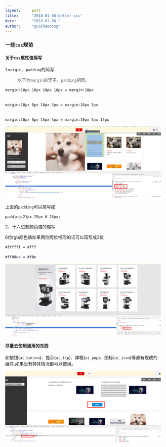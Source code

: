 ```yaml
---
layout:     post
title:      "2018-01-08-better-css"
date:       "2018-01-08 "
author:     "guozhaodong"
---
```


### 一些`css`规范

#### 关于`css`属性值简写

1.`margin`、`padding`的简写

> 以下为`margin`的栗子，`padding`相同。

```
margin:10px 10px 10px 10px = margin:10px


margin:10px 5px 10px 5px = margin:10px 5px


margin:10px 5px 15px 5px = margin:10px 5px 15px

```

![image](/img/better-css/1.png)

上面的`padding`可以简写成
```
padding:21px 25px 0 28px;
```

2、十六进制颜色值的缩写

6位rgb颜色值如果两位两位相同的话可以简写成3位

```
#ffffff = #fff

#ff00ee = #f0e
```

![image](/img/better-css/2.png)

#### 尽量去使用通用的东西

如按钮(`ui_button`)、提示(`ui_tip`)、弹框(`ui_pop`)、图标(`ui_icon`)等都有现成的组件,如果没有特殊情况都可以使用。

![image](/img/better-css/3.png)
